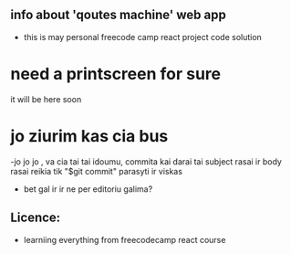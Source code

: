 ## info about 'qoutes machine' web app 
- this is may personal freecode camp react project code solution

# need a printscreen for sure
it will be here soon
# jo ziurim kas cia bus
-jo jo jo , va cia tai tai idoumu, commita kai darai tai subject  rasai ir body rasai
  reikia tik "$git commit" parasyti ir viskas
- bet gal ir ir ne per editoriu galima?

## Licence:
-  learniing everything from freecodecamp react course
